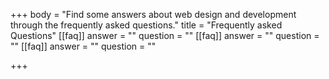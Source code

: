 +++
body = "Find some answers about web design and development through the frequently asked questions."
title = "Frequently asked Questions"
[[faq]]
answer = ""
question = ""
[[faq]]
answer = ""
question = ""
[[faq]]
answer = ""
question = ""

+++
